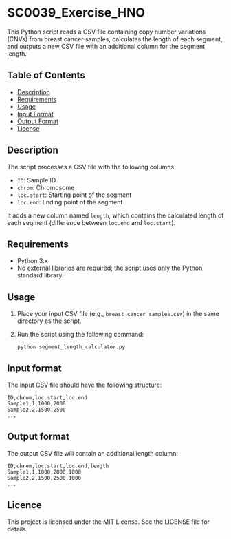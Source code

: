 # SC0039_Exercise_HNO

This Python script reads a CSV file containing copy number variations (CNVs) from breast cancer samples, calculates the length of each segment, and outputs a new CSV file with an additional column for the segment length.

## Table of Contents
- [Description](#description)
- [Requirements](#requirements)
- [Usage](#usage)
- [Input Format](#input-format)
- [Output Format](#output-format)
- [License](#license)

## Description

The script processes a CSV file with the following columns:
- `ID`: Sample ID
- `chrom`: Chromosome
- `loc.start`: Starting point of the segment
- `loc.end`: Ending point of the segment

It adds a new column named `length`, which contains the calculated length of each segment (difference between `loc.end` and `loc.start`).

## Requirements

- Python 3.x
- No external libraries are required; the script uses only the Python standard library.

## Usage

1. Place your input CSV file (e.g., `breast_cancer_samples.csv`) in the same directory as the script.
2. Run the script using the following command:

   ```bash
   python segment_length_calculator.py

## Input format 
The input CSV file should have the following structure:

```
ID,chrom,loc.start,loc.end
Sample1,1,1000,2000
Sample2,2,1500,2500
...
```

## Output format 
The output CSV file will contain an additional length column:
```
ID,chrom,loc.start,loc.end,length
Sample1,1,1000,2000,1000
Sample2,2,1500,2500,1000
...
```

## Licence
This project is licensed under the MIT License. See the LICENSE file for details.


